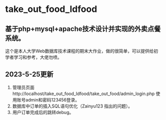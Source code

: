 # take_out_food_ldfood
## 基于php+mysql+apache技术设计并实现的外卖点餐系统。
这个是本人大学Web数据库技术课程的期末大作业，做的很简单，可以提供给初学者学习和参考，大佬勿喷。

## 2023-5-25更新
1. 管理员页面 http://localhost/take_out_food_ldfood/take_out_food/admin_login.php 使用账号admin和密码123456登录。
2. 数据库中订单的插入SQL语句优化（Zainyu123 指出的问题）。
3. 用户订单完成后的跳转debug。
